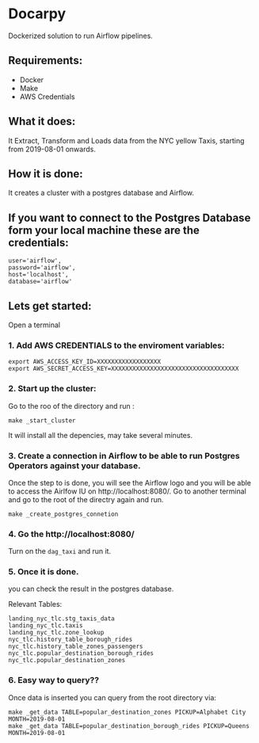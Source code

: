 # Docarpy

Dockerized solution to run Airflow pipelines.

## Requirements:
* Docker
* Make
* AWS Credentials


## What it does:

It Extract, Transform and Loads data from the NYC yellow Taxis, starting from 2019-08-01 onwards.

## How it is done:

It creates a cluster with a postgres database and Airflow.

## If you want to connect to the Postgres Database form your local machine these are the credentials:


```
user='airflow',
password='airflow',
host='localhost',
database='airflow'
```

## Lets get started:

Open a terminal

### 1. Add AWS CREDENTIALS to the enviroment variables:

```
export AWS_ACCESS_KEY_ID=XXXXXXXXXXXXXXXXXX
export AWS_SECRET_ACCESS_KEY=XXXXXXXXXXXXXXXXXXXXXXXXXXXXXXXXXXXX
```

### 2. Start up the cluster:
Go to the roo of the directory and run :
```
make _start_cluster
```

It will install all the depencies, may take several minutes.

### 3. Create a connection in Airflow to be able to run Postgres Operators against your database.

Once the step to is done, you will see the Airflow logo and you will be able to access the Airlfow IU on http://localhost:8080/.
Go to another terminal and go to the root of the directry again and run.

```
make _create_postgres_connetion
```

### 4. Go the http://localhost:8080/

Turn on the `dag_taxi` and run it.

### 5. Once it is done. 

you can check the result in the postgres database.

Relevant Tables:

```
landing_nyc_tlc.stg_taxis_data
landing_nyc_tlc.taxis
landing_nyc_tlc.zone_lookup
nyc_tlc.history_table_borough_rides
nyc_tlc.history_table_zones_passengers
nyc_tlc.popular_destination_borough_rides
nyc_tlc.popular_destination_zones
```
### 6. Easy way to query??

Once data is inserted you can query from the root directory via:

```
make _get_data TABLE=popular_destination_zones PICKUP=Alphabet City MONTH=2019-08-01
make _get_data TABLE=popular_destination_borough_rides PICKUP=Queens MONTH=2019-08-01
```
